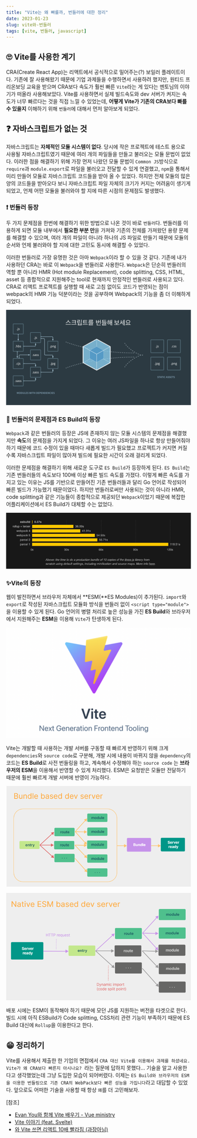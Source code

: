 ```yaml
---
title: "Vite는 왜 빠를까, 번들러에 대한 정리"
date: 2023-01-23
slug: vite와-번들러
tags: [vite, 번들러, javascript]
---
```


## 🙄 Vite를 사용한 계기

CRA(Create React App)는 리액트에서 공식적으로 밀어주는(?) 보일러 플레이트이다. 기존에 잘 사용해왔기 때문에 기업 과제들을 수행하면서 사용하려 했지만, 원티드 프리온보딩 교육을 받으며 CRA보다 속도가 훨씬 빠른 `Vite`라는 게 있다는 멘토님의 이야기가 떠올라 사용해보았다. Vite를 사용하면서 실제 빌드속도와 dev 서버가 켜지는 속도가 너무 빠르다는 것을 직접 느낄 수 있었는데, **어떻게 Vite가 기존의 CRA보다 빠를 수 있을지** 이해하기 위해 `번들러`에 대해서 먼저 알아보게 되었다.

## ❓ 자바스크립트가 없는 것

자바스크립트는 **자체적인 모듈 시스템이 없다**. 당시에 작은 프로젝트에 테스트 용으로 사용될 자바스크립트였기 때문에 여러 개의 파일들을 만들고 불러오는 모듈 문법이 없었다. 이러한 점을 해결하기 위해 가장 먼저 나왔던 모듈 문법이 `Common JS`방식으로 `require`과 `module.export`로 파일을 불러오고 전달할 수 있게 연결했고, `npm`을 통해서 미리 만들어 모듈로 자바스크립트 코드들을 받아 올 수 있었다. 하지만 전체 모듈의 많은 양의 코드들을 받아오다 보니 자바스크립트 파일 자체의 크기가 커지는 어려움이 생기게 되었고, 언제 어떤 모듈을 불러와야 할 지에 따른 시점의 문제점도 발생했다.

### ❗ 번들러 등장

두 가지 문제점을 한번에 해결하기 위한 방법으로 나온 것이 바로 `번들러`다. 번들러를 이용하게 되면 모듈 내부에서 **필요한 부분 만**을 가져와 기존의 전체를 가져왔던 용량 문제를 해결할 수 있으며, 여러 개의 파일이 아니라 하나의 JS 파일로 만들기 때문에 모듈의 순서와 언제 불러와야 할 지에 대한 고민도 동시에 해결할 수 있었다.

이러한 번들러로 가장 유명한 것은 아마 `Webpack`이라 할 수 있을 것 같다. 기존에 내가 사용하던 CRA는 바로 이 `Webpack`을 번들러로 사용한다. `Webpack`은 단순히 번들러의 역할 뿐 아니라 HMR (Hot module Replacement), code splitting, CSS, HTML, asset 등 종합적으로 지원해주는 tool로 현재까지 안정적인 번들러로 사용되고 있다. CRA로 리액트 프로젝트를 실행할 때 새로 고침 없이도 코드가 반영되는 점이 webpack의 HMR 기능 덕분이라는 것을 공부하며 Webpack의 기능을 좀 더 이해하게 되었다.

![webpack](webpack.png)

### 📌 번들러의 문제점과 ES Build의 등장

`Webpack`과 같은 번들러의 등장은 JS에 존재하지 않는 모듈 시스템의 문제점을 해결했지만 **속도**의 문제점을 가지게 되었다. 그 이유는 여러 JS파일을 하나로 항상 만들어줘야 하기 때문에 코드 수정이 있을 때마다 새롭게 빌드가 필요했고 프로젝트가 커지면 커질수록 자바스크립트 파일이 많아져 빌드에 필요한 시간이 오래 걸리게 되었다.

이러한 문제점을 해결하기 위해 새로운 도구로 `ES Build`가 등장하게 된다. `ES Build`는 기존 번들러들의 속도보다 100배 이상 빠른 빌드 속도를 가졌다. 이렇게 빠른 속도를 가지고 있는 이유는 JS를 기반으로 만들어진 기존 번들러들과 달리 Go 언어로 작성되어 빠른 빌드가 가능했기 때문이었다. 하지만 번들러로써만 사용되는 것이 아니라 HMR, code splitting과 같은 기능들이 종합적으로 제공되던 `Webpack`이었기 때문에 복잡한 어플리케이션에서 ES Build가 대체할 수는 없었다.

![esbuild](esbuild.png)

### ✨Vite의 등장

웹이 발전하면서 브라우저 자체에서 **ESM(**ES Modules)이 추가된다. `import`와 `export`로 작성된 자바스크립트 모듈화 방식을 번들러 없이 `<script type="module">`을 이용할 수 있게 된다. Go 언어의 병렬 처리로 높은 성능을 가진 **ES Build**와 브라우저에서 지원해주는 **ESM**을 이용해 `Vite`가 탄생하게 된다.

![vite](vite.png)

Vite는 개발할 때 사용하는 개발 서버를 구동할 때 빠르게 반영하기 위해 크게 `dependencies`와 `source code`로 구분해, 개발 시에 내용이 바뀌지 않을 `dependency`의 코드는 **ES Build**로 사전 번들링을 하고, 계속해서 수정해야 하는 `source code` 는 **브라우저의 ESM**을 이용해서 반영할 수 있게 처리했다. ESM은 요청받은 모듈만 전달하기 때문에 훨씬 빠르게 개발 서버에 반영이 가능하다.

![devserver](devserver.png)

![esm](esm.png)

배포 시에는 ESM이 동작해야 하기 때문에 모던 JS를 지원하는 버전을 타겟으로 한다. 빌드 시에 아직 ESBuild가 Code splitting, CSS처리 관련 기능이 부족하기 때문에 ES Build 대신에 `Rollup`을 이용한다고 한다.

## 😁 정리하기

Vite를 사용해서 제출한 한 기업의 면접에서 `CRA 대신 Vite를 이용해서 과제를 하셨네요. Vite가 왜 CRA보다 빠른지 아시나요? `라는 질문에 답하지 못했다... 기술을 알고 사용한다고 생각했었는데 그냥 도입한 모습이 되어버렸다. 이제는 `ES Build와 브라우저의 ESM을 이용한 번들링으로 기존 CRA의 WebPack보다 빠른 성능을 가집니다`라고 대답할 수 있었다. 앞으로도 어떠한 기술을 사용할 때 항상 `왜`를 더 고민해보자.

[참조]

- [Evan You와 함께 Vite 배우기 - Vue ministry](https://www.youtube.com/watch?v=DkGV5F4XnfQ)
- [Vite 이야기 (feat. Svelte)](https://velog.io/@teo/vite)
- [와 Vite 쓰면 리액트 10배 빨라짐 (과장아님)](https://www.youtube.com/watch?v=iX3Nu1FcZKA)
